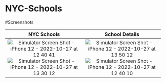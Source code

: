 # NYC-Schools

#Screenshots

|NYC Schools| School Details |
|:-:|:-:|
|![Simulator Screen Shot - iPhone 12 - 2022-10-27 at 12 40 41](https://user-images.githubusercontent.com/45903299/198395362-7c5de84b-09ba-4dbd-bcee-f36444f7cfa1.png)![Simulator Screen Shot - iPhone 12 - 2022-10-27 at 13 30 12](https://user-images.githubusercontent.com/45903299/198395355-91adc64a-fdf6-493d-b349-fdb7fc26b13b.png)|![Simulator Screen Shot - iPhone 12 - 2022-10-27 at 13 50 12](https://user-images.githubusercontent.com/45903299/198395366-61fa5392-a943-4990-9655-3e1f58c8ff48.png)![Simulator Screen Shot - iPhone 12 - 2022-10-27 at 12 40 10](https://user-images.githubusercontent.com/45903299/198395364-f14928ea-ddbd-44e3-941e-5cff3eaec65c.png)|
